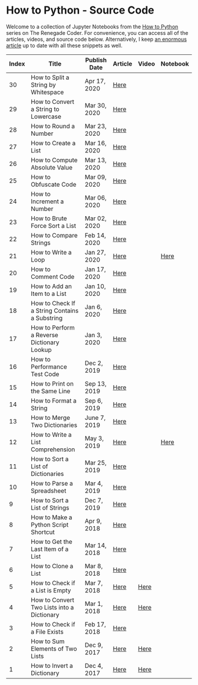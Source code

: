 # How to Python - Source Code

Welcome to a collection of Jupyter Notebooks from the [How to Python][1] series on The Renegade Coder. For convenience, you can access all of the articles, videos, and source code below. Alternatively, I keep [an enormous article][25] up to date with all these snippets as well.

| Index | Title | Publish Date | Article | Video | Notebook |
|-------|-------|--------------|---------|-------|----------|
| 30 | How to Split a String by Whitespace | Apr 17, 2020 | [Here][34] | | |
| 29 | How to Convert a String to Lowercase | Mar 30, 2020 | [Here][33] | | | 
| 28 | How to Round a Number | Mar 23, 2020 | [Here][32] | | |
| 27 | How to Create a List | Mar 16, 2020 | [Here][31] | | |
| 26 | How to Compute Absolute Value | Mar 13, 2020 | [Here][30] | | |
| 25 | How to Obfuscate Code | Mar 09, 2020 | [Here][29] | | |
| 24 | How to Increment a Number | Mar 06, 2020 | [Here][28] | | |
| 23 | How to Brute Force Sort a List | Mar 02, 2020 | [Here][27] | | |
| 22 | How to Compare Strings | Feb 14, 2020 | [Here][26] | | |
| 21 | How to Write a Loop | Jan 27, 2020 | [Here][4] | | [Here][24] | 
| 20 | How to Comment Code | Jan 17, 2020 | [Here][5] | | |
| 19 | How to Add an Item to a List | Jan 10, 2020 | [Here][6] | | |
| 18 | How to Check If a String Contains a Substring | Jan 6, 2020 | [Here][7] | | |
| 17 | How to Perform a Reverse Dictionary Lookup | Jan 3, 2020 | [Here][8] | | |
| 16 | How to Performance Test Code | Dec 2, 2019 | [Here][9] | | |
| 15 | How to Print on the Same Line | Sep 13, 2019 | [Here][10] | | |
| 14 | How to Format a String | Sep 6, 2019 | [Here][11] | | |
| 13 | How to Merge Two Dictionaries | June 7, 2019 | [Here][12] | | |
| 12 | How to Write a List Comprehension | May 3, 2019 | [Here][2] | | [Here][3] |
| 11 | How to Sort a List of Dictionaries | Mar 25, 2019 | [Here][13] | | |
| 10 | How to Parse a Spreadsheet | Mar 4, 2019 | [Here][14] | | |
| 9 | How to Sort a List of Strings | Dec 7, 2019 | [Here][15] | | |
| 8 | How to Make a Python Script Shortcut | Apr 9, 2018 | [Here][16] | | |
| 7 | How to Get the Last Item of a List | Mar 14, 2018 | [Here][17] | | |
| 6 | How to Clone a List | Mar 8, 2018 | [Here][18] | | |
| 5 | How to Check if a List is Empty | Mar 7, 2018 | [Here][19] | [Here][35] | | 
| 4 | How to Convert Two Lists into a Dictionary | Mar 1, 2018 | [Here][20] | [Here][38] | |
| 3 | How to Check if a File Exists | Feb 17, 2018 | [Here][21] | | |
| 2 | How to Sum Elements of Two Lists | Dec 9, 2017 | [Here][22] | [Here][37] | |
| 1 | How to Invert a Dictionary | Dec 4, 2017 | [Here][23] | [Here][36] | |

[1]: https://therenegadecoder.com/series/how-to-python/
[2]: https://therenegadecoder.com/code/how-to-write-a-list-comprehension-in-python/
[3]: https://colab.research.google.com/github/TheRenegadeCoder/how-to-python-code/blob/master/notebooks/how_to_write_a_list_comprehension.ipynb
[4]: https://therenegadecoder.com/code/how-to-write-a-loop-in-python/
[5]: https://therenegadecoder.com/code/how-to-comment-code-in-python/
[6]: https://therenegadecoder.com/code/how-to-add-an-item-to-a-list-in-python/
[7]: https://therenegadecoder.com/code/how-to-check-if-a-string-contains-a-substring-in-python/
[8]: https://therenegadecoder.com/code/how-to-perform-a-reverse-dictionary-lookup-in-python/
[9]: https://therenegadecoder.com/code/how-to-performance-test-python-code/
[10]: https://therenegadecoder.com/code/how-to-print-on-the-same-line-in-python/
[11]: https://therenegadecoder.com/code/how-to-format-a-string-in-python/
[12]: https://therenegadecoder.com/code/how-to-merge-two-dictionaries-in-python/
[13]: https://therenegadecoder.com/code/how-to-sort-a-list-of-dictionaries-in-python/
[14]: https://therenegadecoder.com/code/how-to-parse-a-spreadsheet-in-python/
[15]: https://therenegadecoder.com/code/how-to-sort-a-list-of-strings-in-python/
[16]: https://therenegadecoder.com/code/how-to-make-a-python-script-shortcut-with-arguments/
[17]: https://therenegadecoder.com/code/how-to-get-the-last-item-of-a-list-in-python/
[18]: https://therenegadecoder.com/code/how-to-clone-a-list-in-python/
[19]: https://therenegadecoder.com/code/how-to-check-if-a-list-is-empty-in-python/
[20]: https://therenegadecoder.com/code/how-to-convert-two-lists-into-a-dictionary-in-python/
[21]: https://therenegadecoder.com/code/how-to-check-if-a-file-exists-in-python/
[22]: https://therenegadecoder.com/code/how-to-sum-elements-of-two-lists-in-python/
[23]: https://therenegadecoder.com/code/how-to-invert-a-dictionary-in-python/
[24]: https://colab.research.google.com/github/TheRenegadeCoder/how-to-python-code/blob/master/notebooks/how_to_write_a_loop.ipynb
[25]: https://therenegadecoder.com/code/python-code-snippets-for-everyday-problems/
[26]: https://therenegadecoder.com/code/how-to-compare-strings-in-python/
[27]: https://therenegadecoder.com/code/how-to-brute-force-sort-a-list-in-python/
[28]: https://therenegadecoder.com/code/how-to-increment-a-number-in-python/
[29]: https://therenegadecoder.com/code/how-to-obfuscate-code-in-python/
[30]: https://therenegadecoder.com/code/how-to-compute-absolute-value-in-python/
[31]: https://therenegadecoder.com/code/how-to-create-a-list-in-python/
[32]: https://therenegadecoder.com/code/how-to-round-a-number-in-python/
[33]: https://therenegadecoder.com/code/how-to-convert-a-string-to-lowercase-in-python/
[34]: https://therenegadecoder.com/code/how-to-split-a-string-by-whitespace-in-python/
[35]: https://www.youtube.com/watch?v=k1lE5QxNAM4
[36]: https://www.youtube.com/watch?v=lN5qX73H2Bc
[37]: https://www.youtube.com/watch?v=-ueWDzP88eQ
[38]: https://www.youtube.com/watch?v=SPmFkdfD_Ho
